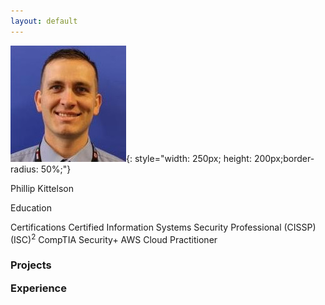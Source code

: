```yaml
---
layout: default
---
```


![PhillProfile](./assets/images/PhillProfile.jpg){: style="width: 250px; height: 200px;border-radius: 50%;"}

Phillip Kittelson

<i class="fa fa-graduation-cap" aria-hidden="true" style="color: #8B0000;"></i>Education

<i class="fa fa-certificate" aria-hidden="true" style="color: #8B0000;"></i> Certifications
Certified Information Systems Security Professional (CISSP) (ISC)<sup>2</sup>
CompTIA Security+
AWS Cloud Practitioner

<h3><i class="fa fa-terminal" style="color:#191970" aria-hidden="true"></i>Projects

<i class="fa fa-briefcase" aria-hidden="true" style="color:#191970"></i>Experience